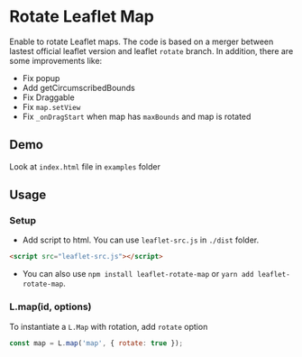 # Rotate Leaflet Map
Enable to rotate Leaflet maps. The code is based on a merger between lastest official leaflet version and leaflet `rotate` branch.
In addition, there are some improvements like:

* Fix popup
* Add getCircumscribedBounds
* Fix Draggable
* Fix `map.setView`
* Fix `_onDragStart` when map has `maxBounds` and map is rotated

## Demo
Look at `index.html` file in `examples` folder

## Usage

### Setup

* Add script to html. You can use `leaflet-src.js` in `./dist` folder. 
```html
<script src="leaflet-src.js"></script>
```

* You can also use `npm install leaflet-rotate-map` or `yarn add leaflet-rotate-map`.

### L.map(id, options)

To instantiate a `L.Map` with rotation, add `rotate` option

```js
const map = L.map('map', { rotate: true });
```